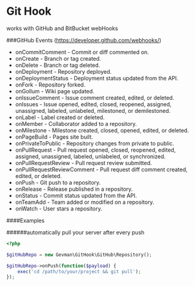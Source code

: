 # Git Hook

works with GitHub and BitBucket webHooks

###GitHub Events (https://developer.github.com/webhooks/)

- onCommitComment - Commit or diff commented on.
- onCreate - Branch or tag created.
- onDelete - Branch or tag deleted.
- onDeployment - Repository deployed.
- onDeploymentStatus - Deployment status updated from the API.
- onFork - Repository forked.
- onGollum - Wiki page updated.
- onIssueComment - Issue comment created, edited, or deleted.
- onIssues - Issue opened, edited, closed, reopened, assigned, unassigned, labeled, unlabeled, milestoned, or demilestoned.
- onLabel - Label created or deleted.
- onMember - Collaborator added to a repository.
- onMilestone - Milestone created, closed, opened, edited, or deleted.
- onPageBuild - Pages site built.
- onPrivateToPublic - Repository changes from private to public.
- onPullRequest - Pull request opened, closed, reopened, edited, assigned, unassigned, labeled, unlabeled, or synchronized.
- onPullRequestReview - Pull request review submitted.
- onPullRequestReviewComment - Pull request diff comment created, edited, or deleted.
- onPush - Git push to a repository.
- onRelease - Release published in a repository.
- onStatus - Commit status updated from the API.
- onTeamAdd - Team added or modified on a repository.
- onWatch - User stars a repository.

####Examples

######automatically pull your server after every push

```php
<?php

$gitHubRepo = new Gevman\GitHook\GitHub\Repository();

$gitHubRepo->onPush(function($payload) {
	exec('cd /path/to/your/project && git pull');
});

```

